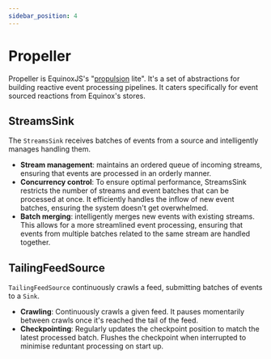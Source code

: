 ```yaml
---
sidebar_position: 4
---
```


# Propeller

Propeller is EquinoxJS's "[propulsion](https://github.com/jet/propulsion) lite".
It's a set of abstractions for building reactive event processing pipelines. It
caters specifically for event sourced reactions from Equinox's stores.

## StreamsSink

The `StreamsSink` receives batches of events from a source and intelligently
manages handling them.

- **Stream management**: maintains an ordered queue of incoming streams, ensuring
  that events are processed in an orderly manner.
- **Concurrency control**: To ensure optimal performance, StreamsSink restricts the
  number of streams and event batches that can be processed at once. It
  efficiently handles the inflow of new event batches, ensuring the system
  doesn't get overwhelmed.
- **Batch merging**: intelligently merges new events with existing streams. This
  allows for a more streamlined event processing, ensuring that events from
  multiple batches related to the same stream are handled together.

## TailingFeedSource

`TailingFeedSource` continuously crawls a feed, submitting batches of events to
a `Sink`.

- **Crawling**: Continuously crawls a given feed. It pauses momentarily between crawls once
  it's reached the tail of the feed.
- **Checkpointing**: Regularly updates the checkpoint position to match the latest
  processed batch. Flushes the checkpoint when interrupted to minimise reduntant
  processing on start up.
